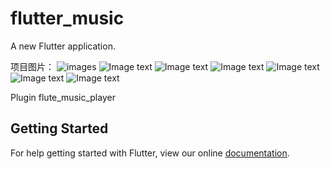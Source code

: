 # flutter_music

A new Flutter application.

项目图片：
<img src='https://github.com/yuanper/flutter_music/blob/master/20181207-152456.png' title='images' style='max-width:100px'></img>
![Image text](https://github.com/yuanper/flutter_music/blob/master/20181207-152456.png)
![Image text](https://github.com/yuanper/flutter_music/blob/master/20181207-152510.png)
![Image text](https://github.com/yuanper/flutter_music/blob/master/20181207-152529.png)
![Image text](https://github.com/yuanper/flutter_music/blob/master/20181207-152540.png)
![Image text](https://github.com/yuanper/flutter_music/blob/master/20181207-152550.png)
![Image text](https://github.com/yuanper/flutter_music/blob/master/20181207-152610.png)

Plugin
  flute_music_player
  
## Getting Started

For help getting started with Flutter, view our online
[documentation](https://flutter.io/).
